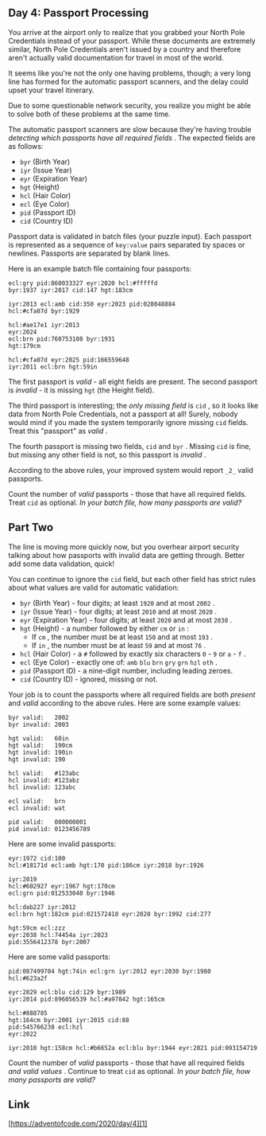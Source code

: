 ## Day 4: Passport Processing

You arrive at the airport only to realize that you grabbed your North Pole Credentials instead of your passport. While these documents are extremely similar, North Pole Credentials aren't issued by a country and therefore aren't actually valid documentation for travel in most of the world.

It seems like you're not the only one having problems, though; a very long line has formed for the automatic passport scanners, and the delay could upset your travel itinerary.

Due to some questionable network security, you realize you might be able to solve both of these problems at the same time.

The automatic passport scanners are slow because they're having trouble _detecting which passports have all required fields_ . The expected fields are as follows:

*   `byr` (Birth Year)
*   `iyr` (Issue Year)
*   `eyr` (Expiration Year)
*   `hgt` (Height)
*   `hcl` (Hair Color)
*   `ecl` (Eye Color)
*   `pid` (Passport ID)
*   `cid` (Country ID)

Passport data is validated in batch files (your puzzle input). Each passport is represented as a sequence of `key:value` pairs separated by spaces or newlines. Passports are separated by blank lines.

Here is an example batch file containing four passports:

```
ecl:gry pid:860033327 eyr:2020 hcl:#fffffd
byr:1937 iyr:2017 cid:147 hgt:183cm

iyr:2013 ecl:amb cid:350 eyr:2023 pid:028048884
hcl:#cfa07d byr:1929

hcl:#ae17e1 iyr:2013
eyr:2024
ecl:brn pid:760753108 byr:1931
hgt:179cm

hcl:#cfa07d eyr:2025 pid:166559648
iyr:2011 ecl:brn hgt:59in
```

The first passport is _valid_ \- all eight fields are present. The second passport is _invalid_ \- it is missing `hgt` (the Height field).

The third passport is interesting; the _only missing field_ is `cid` , so it looks like data from North Pole Credentials, not a passport at all! Surely, nobody would mind if you made the system temporarily ignore missing `cid` fields. Treat this "passport" as _valid_ .

The fourth passport is missing two fields, `cid` and `byr` . Missing `cid` is fine, but missing any other field is not, so this passport is _invalid_ .

According to the above rules, your improved system would report `_2_` valid passports.

Count the number of _valid_ passports - those that have all required fields. Treat `cid` as optional. _In your batch file, how many passports are valid?_

## Part Two

The line is moving more quickly now, but you overhear airport security talking about how passports with invalid data are getting through. Better add some data validation, quick!

You can continue to ignore the `cid` field, but each other field has strict rules about what values are valid for automatic validation:

*   `byr` (Birth Year) - four digits; at least `1920` and at most `2002` .
*   `iyr` (Issue Year) - four digits; at least `2010` and at most `2020` .
*   `eyr` (Expiration Year) - four digits; at least `2020` and at most `2030` .
*   `hgt` (Height) - a number followed by either `cm` or `in` :
    *   If `cm` , the number must be at least `150` and at most `193` .
    *   If `in` , the number must be at least `59` and at most `76` .
*   `hcl` (Hair Color) - a `#` followed by exactly six characters `0` \- `9` or `a` \- `f` .
*   `ecl` (Eye Color) - exactly one of: `amb` `blu` `brn` `gry` `grn` `hzl` `oth` .
*   `pid` (Passport ID) - a nine-digit number, including leading zeroes.
*   `cid` (Country ID) - ignored, missing or not.

Your job is to count the passports where all required fields are both _present_ and _valid_ according to the above rules. Here are some example values:

```
byr valid:   2002
byr invalid: 2003

hgt valid:   60in
hgt valid:   190cm
hgt invalid: 190in
hgt invalid: 190

hcl valid:   #123abc
hcl invalid: #123abz
hcl invalid: 123abc

ecl valid:   brn
ecl invalid: wat

pid valid:   000000001
pid invalid: 0123456789
```

Here are some invalid passports:

```
eyr:1972 cid:100
hcl:#18171d ecl:amb hgt:170 pid:186cm iyr:2018 byr:1926

iyr:2019
hcl:#602927 eyr:1967 hgt:170cm
ecl:grn pid:012533040 byr:1946

hcl:dab227 iyr:2012
ecl:brn hgt:182cm pid:021572410 eyr:2020 byr:1992 cid:277

hgt:59cm ecl:zzz
eyr:2038 hcl:74454a iyr:2023
pid:3556412378 byr:2007
```

Here are some valid passports:

```
pid:087499704 hgt:74in ecl:grn iyr:2012 eyr:2030 byr:1980
hcl:#623a2f

eyr:2029 ecl:blu cid:129 byr:1989
iyr:2014 pid:896056539 hcl:#a97842 hgt:165cm

hcl:#888785
hgt:164cm byr:2001 iyr:2015 cid:88
pid:545766238 ecl:hzl
eyr:2022

iyr:2010 hgt:158cm hcl:#b6652a ecl:blu byr:1944 eyr:2021 pid:093154719
```

Count the number of _valid_ passports - those that have all required fields _and valid values_ . Continue to treat `cid` as optional. _In your batch file, how many passports are valid?_

## Link

[https://adventofcode.com/2020/day/4][1]

[1]: https://adventofcode.com/2020/day/4
